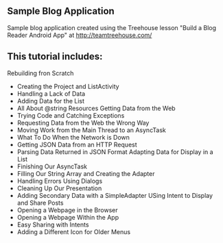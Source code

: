 Sample Blog Application
-----------------------

Sample blog application created using the Treehouse lesson "Build a Blog Reader Android App" at http://teamtreehouse.com/

This tutorial includes:
-----------------------
Rebuilding fron Scratch
  - Creating the Project and ListActivity
  - Handling a Lack of Data
  - Adding Data for the List
  - All About @string Resources
Getting Data from the Web
  - Trying Code and Catching Exceptions
  - Requesting Data from the Web the Wrong Way
  - Moving Work from the Main Thread to an AsyncTask
  - What To Do When the Network is Down
  - Getting JSON Data from an HTTP Request
  - Parsing Data Returned in JSON Format
Adapting Data for Display in a List
  - Finishing Our AsyncTask
  - Filling Our String Array and Creating the Adapter
  - Handling Errors Using Dialogs
  - Cleaning Up Our Presentation
  - Adding Secondary Data with a SimpleAdapter
USing Intent to Display and Share Posts
  - Opening a Webpage in the Browser
  - Opening a Webpage Within the App
  - Easy Sharing with Intents
  - Adding a Different Icon for Older Menus  